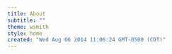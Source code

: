 ```yaml
---
title: About
subtitle: ""
theme: wsmith
style: home
created: "Wed Aug 06 2014 11:06:24 GMT-0500 (CDT)"
---
```

